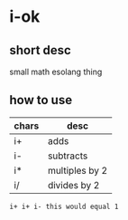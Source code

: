 # i-ok
## short desc
small math esolang thing

## how to use
| chars   | desc |
| --------| --------|
| i+      | adds    |
| i-      | subtracts|
| i*      | multiples by 2|
| i/      | divides by 2|
```
i+ i+ i- this would equal 1
```

